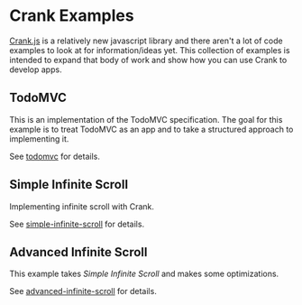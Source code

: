 # Crank Examples

[Crank.js](https://crank.js.org/) is a relatively new javascript library and there aren't a lot of code examples to look at for information/ideas yet. This collection of examples is intended to expand that body of work and show how you can use Crank to develop apps.

## TodoMVC

This is an implementation of the TodoMVC specification. The goal for this example is to treat TodoMVC as an app and to take a structured approach to implementing it.

See [todomvc](./todomvc) for details.

## Simple Infinite Scroll

Implementing infinite scroll with Crank.

See [simple-infinite-scroll](./simple-infinite-scroll) for details.

## Advanced Infinite Scroll

This example takes _Simple Infinite Scroll_ and makes some optimizations.

See [advanced-infinite-scroll](./advanced-infinite-scroll) for details.
